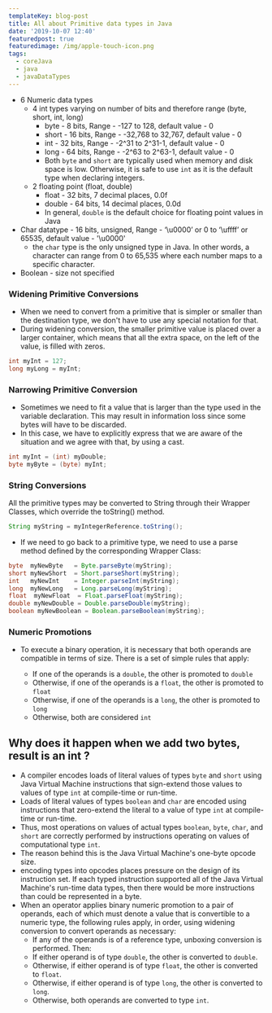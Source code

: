 ```yaml
---
templateKey: blog-post
title: All about Primitive data types in Java
date: '2019-10-07 12:40'
featuredpost: true
featuredimage: /img/apple-touch-icon.png
tags:
  - coreJava
  - java
  - javaDataTypes
---
```

* 6 Numeric data types
   * 4 int types varying on number of bits and therefore range (byte, short, int, long)
     * byte - 8 bits, Range - -127 to 128, default value - 0
     * short - 16 bits, Range - -32,768 to 32,767, default value - 0
     * int - 32 bits, Range - -2^31 to 2^31-1, default value - 0
     * long - 64 bits, Range - -2^63 to 2^63-1, default value - 0
     * Both `byte` and `short` are typically used when memory and disk space is low. Otherwise, it is safe to use `int` as it is the default type when declaring integers.
   * 2 floating point (float, double)
     * float - 32 bits, 7 decimal places, 0.0f
     * double - 64 bits, 14 decimal places, 0.0d
     * In general, `double` is the default choice for floating point values in Java
* Char datatype - 16 bits, unsigned, Range - ‘\u0000’ or 0 to ‘\uffff’ or 65535, default value - '\u0000'
  * the `char` type is the only unsigned type in Java. In other words, a character can range from 0 to 65,535 where each number maps to a specific character.
* Boolean - size not specified

###  Widening Primitive Conversions
* When we need to convert from a primitive that is simpler or smaller than the destination type, we don't have to use any special notation for that.
* During widening conversion, the smaller primitive value is placed over a larger container, which means that all the extra space, on the left of the value, is filled with zeros.
```java
int myInt = 127;
long myLong = myInt;
```

### Narrowing Primitive Conversion
* Sometimes we need to fit a value that is larger than the type used in the variable declaration. This may result in information loss since some bytes will have to be discarded.
* In this case, we have to explicitly express that we are aware of the situation and we agree with that, by using a cast.

```java
int myInt = (int) myDouble;
byte myByte = (byte) myInt;
```

### String Conversions
All the primitive types may be converted to String through their Wrapper Classes, which override the toString() method.
```java
String myString = myIntegerReference.toString();
```

* If we need to go back to a primitive type, we need to use a parse method defined by the corresponding Wrapper Class:
```java
byte  myNewByte   = Byte.parseByte(myString);
short myNewShort  = Short.parseShort(myString);
int   myNewInt    = Integer.parseInt(myString);
long  myNewLong   = Long.parseLong(myString); 
float  myNewFloat  = Float.parseFloat(myString);
double myNewDouble = Double.parseDouble(myString);
boolean myNewBoolean = Boolean.parseBoolean(myString);
```

### Numeric Promotions
* To execute a binary operation, it is necessary that both operands are compatible in terms of size.
There is a set of simple rules that apply:

  * If one of the operands is a `double`, the other is promoted to `double`
  * Otherwise, if one of the operands is a `float`, the other is promoted to `float`
  * Otherwise, if one of the operands is a `long`, the other is promoted to `long`
  * Otherwise, both are considered `int`

## Why does it happen when we add two bytes, result is an int ?
* A compiler encodes loads of literal values of types `byte` and `short` using Java Virtual Machine instructions that sign-extend those values to values of type `int` at compile-time or run-time. 
* Loads of literal values of types `boolean` and `char` are encoded using instructions that zero-extend the literal to a value of type `int` at compile-time or run-time.
* Thus, most operations on values of actual types `boolean`, `byte`, `char`, and `short` are correctly performed by instructions operating on values of computational type `int`.
* The reason behind this is the Java Virtual Machine's one-byte opcode size.
* encoding types into opcodes places pressure on the design of its instruction set. If each typed instruction supported all of the Java Virtual Machine's run-time data types, then there would be more instructions than could be represented in a byte. 
* When an operator applies binary numeric promotion to a pair of operands, each of which must denote a value that is convertible to a numeric type, the following rules apply, in order, using widening conversion to convert operands as necessary: 
    * If any of the operands is of a reference type, unboxing conversion is performed. Then: 
    * If either operand is of type `double`, the other is converted to `double`. 
    * Otherwise, if either operand is of type `float`, the other is converted to `float`. 
    * Otherwise, if either operand is of type `long`, the other is converted to `long`. 
    * Otherwise, both operands are converted to type `int`.
